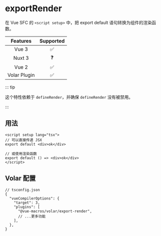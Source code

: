 # exportRender <PackageVersion name="@vue-macros/export-render" />

<StabilityLevel level="experimental" />

在 Vue SFC 的 `<script setup>` 中，把 export default 语句转换为组件的渲染函数。

|   Features   |     Supported      |
| :----------: | :----------------: |
|    Vue 3     | :white_check_mark: |
|    Nuxt 3    |     :question:     |
|    Vue 2     | :white_check_mark: |
| Volar Plugin | :white_check_mark: |

::: tip

这个特性依赖于 `defineRender`，并确保 `defineRender` 没有被禁用。

:::

## 用法

```vue
<script setup lang="tsx">
// 可以直接传递 JSX
export default <div>ok</div>

// 或使用渲染函数
export default () => <div>ok</div>
</script>
```

## Volar 配置

```jsonc {6}
// tsconfig.json
{
  "vueCompilerOptions": {
    "target": 3,
    "plugins": [
      "@vue-macros/volar/export-render",
      // ...更多功能
    ],
  },
}
```
